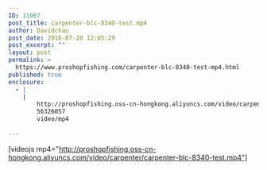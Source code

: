 ```yaml
---
ID: 11067
post_title: carpenter-blc-8340-test.mp4
author: Davidchau
post_date: 2016-07-20 12:05:29
post_excerpt: ""
layout: post
permalink: >
  https://www.proshopfishing.com/carpenter-blc-8340-test-mp4.html
published: true
enclosure:
  - |
    |
        http://proshopfishing.oss-cn-hongkong.aliyuncs.com/video/carpenter/carpenter-blc-8340-test.mp4
        56326057
        video/mp4
        
---
```

[videojs mp4="http://proshopfishing.oss-cn-hongkong.aliyuncs.com/video/carpenter/carpenter-blc-8340-test.mp4"]